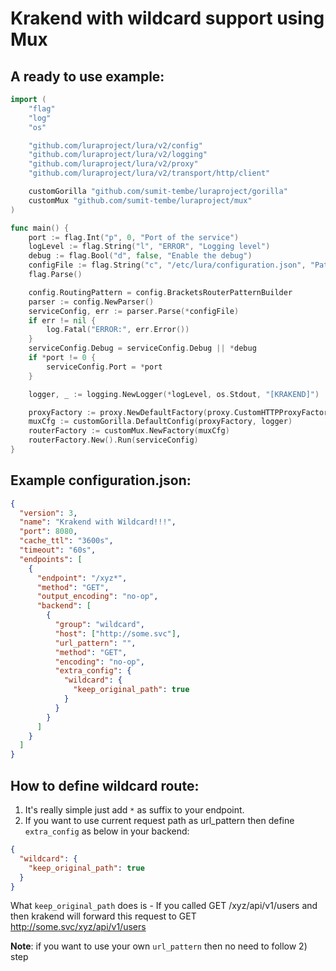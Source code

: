 # Krakend with wildcard support using Mux

## A ready to use example:
```go
import (
	"flag"
	"log"
	"os"

	"github.com/luraproject/lura/v2/config"
	"github.com/luraproject/lura/v2/logging"
	"github.com/luraproject/lura/v2/proxy"
	"github.com/luraproject/lura/v2/transport/http/client"

	customGorilla "github.com/sumit-tembe/luraproject/gorilla"
	customMux "github.com/sumit-tembe/luraproject/mux"
)

func main() {
	port := flag.Int("p", 0, "Port of the service")
	logLevel := flag.String("l", "ERROR", "Logging level")
	debug := flag.Bool("d", false, "Enable the debug")
	configFile := flag.String("c", "/etc/lura/configuration.json", "Path to the configuration filename")
	flag.Parse()

	config.RoutingPattern = config.BracketsRouterPatternBuilder
	parser := config.NewParser()
	serviceConfig, err := parser.Parse(*configFile)
	if err != nil {
		log.Fatal("ERROR:", err.Error())
	}
	serviceConfig.Debug = serviceConfig.Debug || *debug
	if *port != 0 {
		serviceConfig.Port = *port
	}

	logger, _ := logging.NewLogger(*logLevel, os.Stdout, "[KRAKEND]")

	proxyFactory := proxy.NewDefaultFactory(proxy.CustomHTTPProxyFactory(client.NewHTTPClient), logger)
	muxCfg := customGorilla.DefaultConfig(proxyFactory, logger)
	routerFactory := customMux.NewFactory(muxCfg)
	routerFactory.New().Run(serviceConfig)
}
```

## Example configuration.json:

```json
{
  "version": 3,
  "name": "Krakend with Wildcard!!!",
  "port": 8080,
  "cache_ttl": "3600s",
  "timeout": "60s",
  "endpoints": [
    {
      "endpoint": "/xyz*",
      "method": "GET",
      "output_encoding": "no-op",
      "backend": [
        {
          "group": "wildcard",
          "host": ["http://some.svc"],
          "url_pattern": "",
          "method": "GET",
          "encoding": "no-op",
          "extra_config": {
            "wildcard": {
              "keep_original_path": true
            }
          }
        }
      ]
    }
  ]
}
```
## How to define wildcard route:

1) It's really simple just add `*` as suffix to your endpoint.
2) If you want to use current request path as url_pattern then define `extra_config` as below in your backend:
```json
{
  "wildcard": {
    "keep_original_path": true
  }
}
```
What `keep_original_path` does is - If you called GET /xyz/api/v1/users and then krakend will forward this request to GET http://some.svc/xyz/api/v1/users

**Note**: if you want to use your own `url_pattern` then no need to follow 2) step

